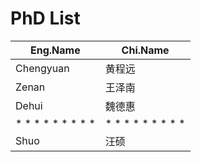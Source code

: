 # PhD List

|  Eng.Name  | Chi.Name |
|---|---|
| Chengyuan | 黄程远 |
| Zenan | 王泽南 |
| Dehui | 魏德惠 |
| * * * * * * * * *  | * * * * * * * * *  |
| Shuo | 汪硕 |
